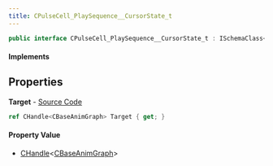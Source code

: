 ```yaml
---
title: CPulseCell_PlaySequence__CursorState_t
---
```


```csharp
public interface CPulseCell_PlaySequence__CursorState_t : ISchemaClass<CPulseCell_PlaySequence__CursorState_t>, ISchemaField, ISchemaClass, INativeHandle
```

#### Implements

## Properties

**Target** - [Source Code](https://github.com/swiftly-solution/swiftlys2/blob/master/managed/src/SwiftlyS2.Generated/Schemas/Interfaces/CPulseCell_PlaySequence__CursorState_t.cs#L16)

```csharp
ref CHandle<CBaseAnimGraph> Target { get; }
```

#### Property Value

- [CHandle](/docs/api/shared/natives/chandle-1)<[CBaseAnimGraph](/docs/api/shared/schemadefinitions/cbaseanimgraph)>


